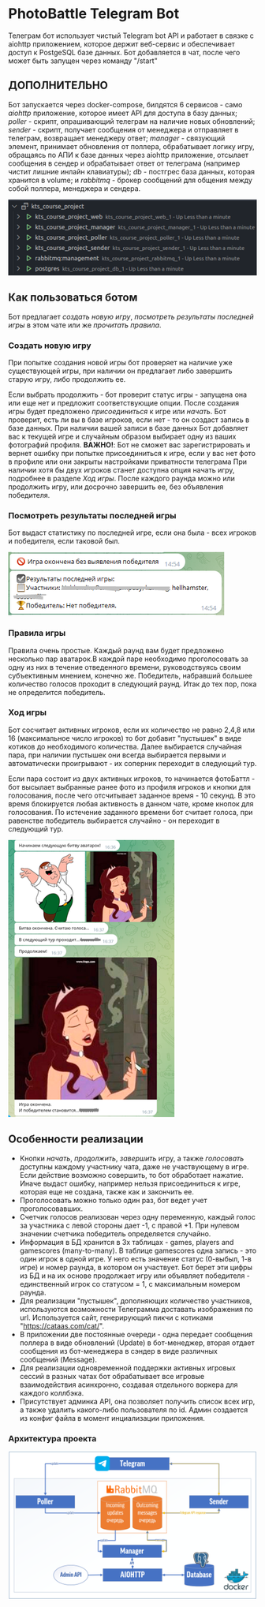 # PhotoBattle Telegram Bot
Телеграм бот использует чистый Telegram bot API и работает в связке с aiohttp приложением, которое держит веб-сервис и обеспечивает доступ к PostgeSQL базе данных.
Бот добавляется в чат, после чего может быть запущен через команду "/start"

## ДОПОЛНИТЕЛЬНО
Бот запускается через docker-compose, билдятся 6 сервисов - само *aiohttp* приложение, которое имеет API для доступа в базу данных; *poller* - скрипт, опрашивающий телеграм на наличие новых обновлений; *sender* - скрипт, получает сообщения от менеджера и отправляет в телеграм, возвращает менеджеру ответ; *manager* - связующий элемент, принимает обновления от поллера, обрабатывает логику игру, обращаясь по АПИ к базе данных через aiohttp приложение, отсылает сообщения в сендер и обрабатывает ответ от телеграма (например чистит лишние инлайн клавиатуры); *db* - постгрес база данных, которая хранится в volume; и *rabbitmq* - брокер сообщений для общения между собой поллера, менеджера и сендера.

![containers in docker](https://github.com/he1lhamster/TG_bot-Photobattle/blob/main/images/img3.png)

## Как пользоваться ботом
Бот предлагает *создать новую игру*, *посмотреть результаты последней игры* в этом чате или же *прочитать правила*.

### Создать новую игру
При попытке создания новой игры бот проверяет на наличие уже существующей игры, при наличии он предлагает либо завершить старую игру, либо продолжить ее.

Если выбрать продолжить - бот проверит статус игры - запущена она или еще нет и предложит соответствующие опции.
После создания игры будет предложено *присоединиться* к игре или *начать*. Бот проверит, есть ли вы в базе игроков, если нет - то он создаст запись в базе данных. При наличии вашей записи в базе данных Бот добавляет вас к текущей игре и случайным образом выбирает одну из ваших фотографий профиля.
**ВАЖНО!**: Бот не сможет вас зарегистрировать и вернет ошибку при попытке присоединиться к игре, если у вас нет фото в профиле или они закрыты настройками приватности телеграма
При наличии хотя бы двух игроков станет доступна опция начать игру, подробнее в разделе *Ход игры*.
После каждого раунда можно или продолжить игру, или досрочно завершить ее, без объявления победителя.

### Посмотреть результаты последней игры
Бот выдаст статистику по последней игре, если она была - всех игроков и победителя, если таковой был.

![last game statistic](https://github.com/he1lhamster/TG_bot-Photobattle/blob/main/images/img4.png)

### Правила игры
Правила очень простые. Каждый раунд вам будет предложено несколько пар аватарок.В каждой паре необходимо проголосовать за одну из них в течение отведенного времени, руководствуясь своим субъективным мнением, конечно же.
Победитель, набравший большее количество голосов проходит в следующий раунд. Итак до тех пор, пока не определится победитель.

### Ход игры
Бот сосчитает активных игроков, если их количество не равно 2,4,8 или 16 (максимальное число игроков) то бот добавит "пустышек" в виде котиков до необходимого количества. Далее выбирается случайная пара, при наличии пустышек они всегда выбирается первыми и автоматически проигрывают - их соперник переходит в следующий тур.

Если пара состоит из двух активных игроков, то начинается фотоБаттл - бот высылает выбранные ранее фото из профиля игроков и кнопки для голосования, после чего отсчитывает заданное время - 10 секунд. В это время блокируется любая активность в данном чате, кроме кнопок для голосования.  По истечение заданного времени бот считает голоса, при равенстве победитель выбирается случайно - он переходит в следующий тур.

![game round](https://github.com/he1lhamster/TG_bot-Photobattle/blob/main/images/img1.png)

## Особенности реализации
- Кнопки *начать*, *продолжить*, *завершить* игру, а также *голосовать* доступны каждому участнику чата, даже не участвующему в игре. Если действие возможно совершить, то бот обработает нажатие. Иначе выдаст ошибку, например нельзя присоединиться к игре, которая еще не создана, также как и закончить ее.
- Проголосовать можно только один раз, бот ведет учет проголосовавших.
- Счетчик голосов реализован через одну переменную, каждый голос за участника с левой стороны дает -1, с правой +1. При нулевом значении счетчика победитель определяется случайно.
- Информация в БД хранится в 3х таблицах - games, players and gamescores (many-to-many). В таблице gamescores одна запись - это один игрок в одной игре. У него есть значение статус (0-выбыл, 1-в игре) и номер раунда, в котором он участвует. Бот берет эти цифры из БД и на их основе продолжает игру или объявляет победителя - единственный игрок со статусом = 1, с максимальным номером раунда.
- Для реализации "пустышек", дополняющих количество участников, используются возможности Телеграмма доставать изображения по url. Используется сайт, генерирующий пикчи с котиками "https://cataas.com/cat/".
- В приложении две постоянные очереди - одна передает сообщения поллера в виде обновлений (Update) в бот-менеджер, вторая отдает сообщения из бот-менеджера в сэндер в виде различных сообщений (Message).
- Для реализации одновременной поддержки активных игровых сессий в разных чатах бот обрабатывает все игровые взаимодействия асинхронно, создавая отдельного воркера для каждого коллбэка.
- Присутствует админка API, она позволяет получить список всех игр, а также удалить какого-либо пользователя по id. Админ создается из конфиг файла в момент инциализации приложения.

### Архитектура проекта

![project architecture](https://github.com/he1lhamster/TG_bot-Photobattle/blob/main/images/img2.png)
